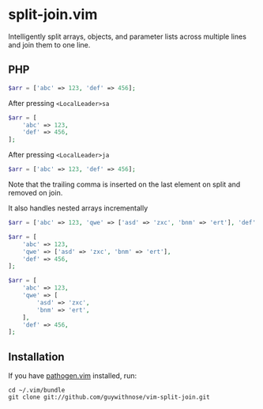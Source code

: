 # split-join.vim

Intelligently split arrays, objects, and parameter lists across multiple lines and join them to one line.

## PHP

```php
$arr = ['abc' => 123, 'def' => 456];
```
After pressing `<LocalLeader>sa`
```php
$arr = [
    'abc' => 123,
    'def' => 456,
];
```
After pressing `<LocalLeader>ja`
```php
$arr = ['abc' => 123, 'def' => 456];
```
Note that the trailing comma is inserted on the last element on split and removed on join.

It also handles nested arrays incrementally
```php
$arr = ['abc' => 123, 'qwe' => ['asd' => 'zxc', 'bnm' => 'ert'], 'def' => 456];

$arr = [
    'abc' => 123,
    'qwe' => ['asd' => 'zxc', 'bnm' => 'ert'],
    'def' => 456,
];

$arr = [
    'abc' => 123,
    'qwe' => [
        'asd' => 'zxc',
        'bnm' => 'ert',
    ],
    'def' => 456,
];
```

## Installation

If you have [pathogen.vim](https://github.com/tpope/vim-pathogen) installed, run:

    cd ~/.vim/bundle
    git clone git://github.com/guywithnose/vim-split-join.git
